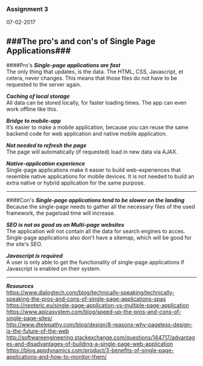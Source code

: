 ### Assignment 3
07-02-2017

###The pro's and con's of Single Page Applications###
---
####Pro's
***Single-page applications are fast***  
The only thing that updates, is the data. The HTML, CSS, Javascript, et cetera, never changes. This means that those files do not have to be requested to the server again.

***Caching of local storage***  
All data can be stored locally, for faster loading times. The app can even work offline like this.

***Bridge to mobile-app***  
It’s easier to make a mobile application, because you can reuse the same backend code for web application and native mobile application.

***Not needed to refresh the page***  
The page will automatically (if requested) load in new data via AJAX.

***Native-application experience***  
Single-page applications make it easier to build web-experiences that resemble native applications for mobile devices. It is not needed to build an extra native or hybrid application for the same purpose.


---

####Con's
***Single-page applications tend to be slower on the landing***  
Because the single-page needs to gather all the necessary files of the used framework, the pageload time will increase.

***SEO is not as good as on Multi-page websites***  
The application will not contain all the data for search engines to acces. Single-page applications also don't have a sitemap, which will be good for the site's SEO.

***Javascript is required***  
A user is only able to get the functionality of single-page applications if Javascript is enabled on their system.

---

***Resources***  
https://www.dialogtech.com/blog/technically-speaking/technically-speaking-the-pros-and-cons-of-single-page-applications-spas  
https://neoteric.eu/single-page-application-vs-multiple-page-application  
https://www.apicasystem.com/blog/speed-up-the-pros-and-cons-of-single-page-sites/  
http://www.dtelepathy.com/blog/design/8-reasons-why-pageless-design-is-the-future-of-the-web  
http://softwareengineering.stackexchange.com/questions/144717/advantages-and-disadvantages-of-building-a-single-page-web-application  
https://blog.appdynamics.com/product/3-benefits-of-single-page-applications-and-how-to-monitor-them/

